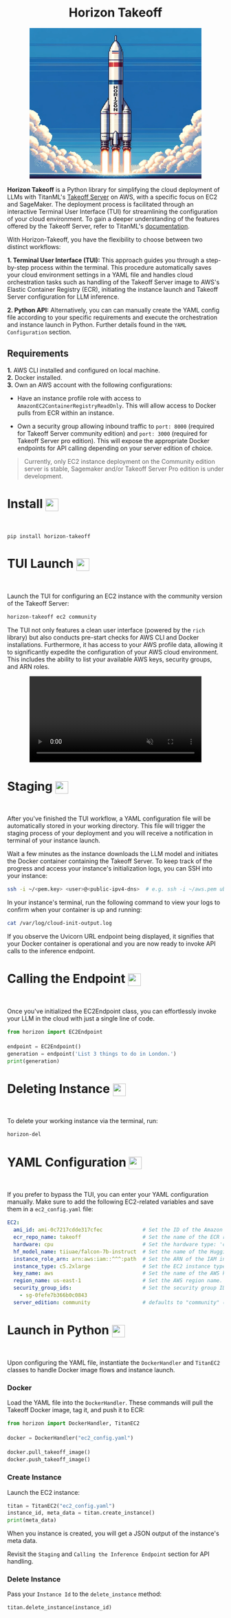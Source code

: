 <h1 align="center">
Horizon Takeoff
</h1>

<div align="center">
    <img width="400" height="350" src="/img/rocket.png">
</div>

**Horizon Takeoff** is a Python library for simplifying the cloud deployment of LLMs with TitanML's [Takeoff Server](https://github.com/titanml/takeoff-community) on AWS, with a specific focus on EC2 and SageMaker. The deployment process is facilitated through an interactive Terminal User Interface (TUI) for streamlining the configuration of your cloud environment. To gain a deeper understanding of the features offered by the Takeoff Server, refer to TitanML's [documentation](https://docs.titanml.co/docs/intro).

With Horizon-Takeoff, you have the flexibility to choose between two distinct workflows:

**1. Terminal User Interface (TUI):** This approach guides you through a step-by-step process within the terminal. This procedure automatically saves your cloud environment settings in a YAML file and handles cloud orchestration tasks such as handling of the Takeoff Server image to AWS's Elastic Container Registry (ECR), initiating the instance launch and Takeoff Server configuration for LLM inference.

**2. Python API:** Alternatively, you can can manually create the YAML config file according to your specific requirements and execute the orchestration and instance launch in Python. Further details found in the `YAML Configuration` section.

## Requirements

**1.** AWS CLI installed and configured on local machine.  
**2.** Docker installed.  
**3.** Own an AWS account with the following configurations:

* Have an instance profile role with access to `AmazonEC2ContainerRegistryReadOnly`. This will allow access to Docker pulls from ECR within an instance.

* Own a security group allowing inbound traffic to `port: 8000` (required for Takeoff Server community edition) and `port: 3000` (required for Takeoff Server pro edition). This will expose the appropriate Docker endpoints for API calling depending on your server edition of choice.

> Currently, only EC2 instance deployment on the Community edition server is stable, Sagemaker and/or Takeoff Server Pro edition is under development.

# Install <img align="center" width="30" height="29" src="https://media.giphy.com/media/sULKEgDMX8LcI/giphy.gif">
<br>

```
pip install horizon-takeoff
```

# TUI Launch <img align="center" width="30" height="29" src="https://media.giphy.com/media/QLcCBdBemDIqpbK6jA/giphy.gif">
<br>

Launch the TUI for configuring an EC2 instance with the community version of the Takeoff Server:


```bash
horizon-takeoff ec2 community
```

The TUI not only features a clean user interface (powered by the `rich` library) but also conducts pre-start checks for AWS CLI and Docker installations. Furthermore, it has access to your AWS profile data, allowing it to significantly expedite the configuration of your AWS cloud environment. This includes the ability to list your available AWS keys, security groups, and ARN roles.

<div style="display: flex; justify-content: center;">
  <video muted controls src="https://github.com/InquestGeronimo/horizon-takeoff/assets/79061523/c1eabd23-c064-41b3-9966-414c5e4b5524" class="d-block rounded-bottom-2 border-top width-fit" style="max-height:640px; min-height: 200px"></video>
</div>

# Staging <img align="center" width="30" height="29" src="https://media.giphy.com/media/SmaYvew52UlC9MmB6l/giphy.gif">
<br>

After you've finished the TUI workflow, a YAML configuration file will be automatically stored in your working directory. This file will trigger the staging process of your deployment and you will receive a notification in terminal of your instance launch. 

Wait a few minutes as the instance downloads the LLM model and initiates the Docker container containing the Takeoff Server. To keep track of the progress and access your instance's initialization logs, you can SSH into your instance:

```bash
ssh -i ~/<pem.key> <user>@<public-ipv4-dns>  # e.g. ssh -i ~/aws.pem ubuntu@ec2-44-205-255-59.compute-1.amazonaws.com
```

In your instance's terminal, run the following command to view your logs to confirm when your container is up and running:

```bash
cat /var/log/cloud-init-output.log
```

If you observe the Uvicorn URL endpoint being displayed, it signifies that your Docker container is operational and you are now ready to invoke API calls to the inference endpoint.

# Calling the Endpoint <img align="center" width="30" height="29" src="https://media.giphy.com/media/l41YvpiA9uMWw5AMU/giphy.gif">
<br>

Once you've initialized the EC2Endpoint class, you can effortlessly invoke your LLM in the cloud with just a single line of code.

```py
from horizon import EC2Endpoint

endpoint = EC2Endpoint()
generation = endpoint('List 3 things to do in London.')
print(generation)
```

# Deleting Instance <img align="center" width="30" height="29" src="https://media.giphy.com/media/HhTXt43pk1I1W/giphy.gif">
<br>

To delete your working instance via the terminal, run:

```bash
horizon-del
```

# YAML Configuration <img align="center" width="30" height="29" src="https://media.giphy.com/media/mrYOnKZ7MJFCM/giphy.gif">
<br>

If you prefer to bypass the TUI, you can enter your YAML configuration manually. Make sure to add the following EC2-related variables and save them in a `ec2_config.yaml` file:

```yaml
EC2:
  ami_id: ami-0c7217cdde317cfec             # Set the ID of the Amazon Machine Image (AMI) to use for EC2 instances.
  ecr_repo_name: takeoff                    # Set the name of the ECR repository. If it doesn't exist it will be created.
  hardware: cpu                             # Set the hardware type: 'cpu' or 'gpu'
  hf_model_name: tiiuae/falcon-7b-instruct  # Set the name of the Hugging Face model to use.
  instance_role_arn: arn:aws:iam::^^^:path  # Set the ARN of the IAM instance profile role.
  instance_type: c5.2xlarge                 # Set the EC2 instance type.
  key_name: aws                             # Set the name of the AWS key pair.
  region_name: us-east-1                    # Set the AWS region name.
  security_group_ids:                       # Set the security group ID(s).
    - sg-0fefe7b366b0c0843
  server_edition: community                 # defaults to "community" ("pro" not available yet)                
```

# Launch in Python <img align="center" width="30" height="29" src="https://media.giphy.com/media/PeaNPlyOVPNMHjqTm7/giphy.gif">
<br>

Upon configuring the YAML file, instantiate the `DockerHandler` and `TitanEC2` classes to handle Docker image flows and instance launch.

### Docker 

Load the YAML file into the `DockerHandler`. These commands will pull the Takeoff Docker image, tag it, and push it to ECR:

```py
from horizon import DockerHandler, TitanEC2

docker = DockerHandler("ec2_config.yaml")

docker.pull_takeoff_image()
docker.push_takeoff_image()
```

### Create Instance

Launch the EC2 instance:

```py
titan = TitanEC2("ec2_config.yaml")
instance_id, meta_data = titan.create_instance()
print(meta_data)
```
When you instance is created, you will get a JSON output of the instance's meta data.

Revisit the `Staging` and `Calling the Inference Endpoint` section for API handling.

### Delete Instance

Pass your `Instance Id` to the `delete_instance` method:

```py
titan.delete_instance(instance_id)
```

